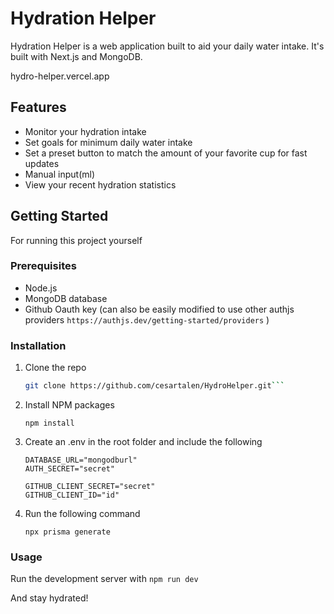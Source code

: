 # Hydration Helper

Hydration Helper is a web application built to aid your daily water intake. It's built with Next.js and MongoDB.

hydro-helper.vercel.app

## Features

- Monitor your hydration intake
- Set goals for minimum daily water intake
- Set a preset button to match the amount of your favorite cup for fast updates
- Manual input(ml)
- View your recent hydration statistics

## Getting Started

For running this project yourself

### Prerequisites

- Node.js
- MongoDB database
- Github Oauth key (can also be easily modified to use other authjs providers `https://authjs.dev/getting-started/providers` )

### Installation

1. Clone the repo
   ````sh
   git clone https://github.com/cesartalen/HydroHelper.git```
   ````
2. Install NPM packages
   ```
   npm install
   ```
3. Create an .env in the root folder and include the following

   ```
   DATABASE_URL="mongodburl"
   AUTH_SECRET="secret"

   GITHUB_CLIENT_SECRET="secret"
   GITHUB_CLIENT_ID="id"
   ```

4. Run the following command
   ```
   npx prisma generate
   ```

### Usage

Run the development server with
`npm run dev`

And stay hydrated!
